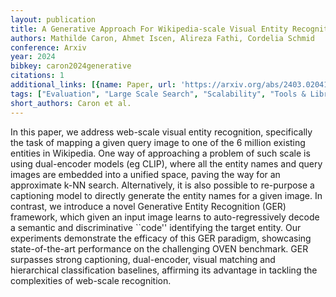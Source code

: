 ```yaml
---
layout: publication
title: A Generative Approach For Wikipedia-scale Visual Entity Recognition
authors: Mathilde Caron, Ahmet Iscen, Alireza Fathi, Cordelia Schmid
conference: Arxiv
year: 2024
bibkey: caron2024generative
citations: 1
additional_links: [{name: Paper, url: 'https://arxiv.org/abs/2403.02041'}]
tags: ["Evaluation", "Large Scale Search", "Scalability", "Tools & Libraries"]
short_authors: Caron et al.
---
```

In this paper, we address web-scale visual entity recognition, specifically
the task of mapping a given query image to one of the 6 million existing
entities in Wikipedia. One way of approaching a problem of such scale is using
dual-encoder models (eg CLIP), where all the entity names and query images are
embedded into a unified space, paving the way for an approximate k-NN search.
Alternatively, it is also possible to re-purpose a captioning model to directly
generate the entity names for a given image. In contrast, we introduce a novel
Generative Entity Recognition (GER) framework, which given an input image
learns to auto-regressively decode a semantic and discriminative ``code''
identifying the target entity. Our experiments demonstrate the efficacy of this
GER paradigm, showcasing state-of-the-art performance on the challenging OVEN
benchmark. GER surpasses strong captioning, dual-encoder, visual matching and
hierarchical classification baselines, affirming its advantage in tackling the
complexities of web-scale recognition.